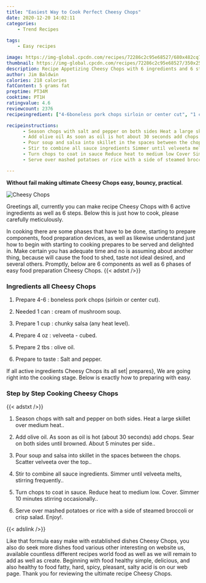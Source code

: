 ```yaml
---
title: "Easiest Way to Cook Perfect Cheesy Chops"
date: 2020-12-20 14:02:11
categories:
    - Trend Recipes
    
tags:
    - Easy recipes

image: https://img-global.cpcdn.com/recipes/72286c2c95e68527/680x482cq70/cheesy-chops-recipe-main-photo.jpg
thumbnail: https://img-global.cpcdn.com/recipes/72286c2c95e68527/350x250cq70/cheesy-chops-recipe-main-photo.jpg
description: Recipe Appetizing Cheesy Chops with 6 ingredients and 6 stages of easy cooking.
author: Jim Baldwin
calories: 218 calories
fatContent: 5 grams fat
preptime: PT34M
cooktime: PT1H
ratingvalue: 4.6
reviewcount: 2376
recipeingredient: ["4-6boneless pork chops sirloin or center cut", "1 cancream of mushroom soup", "1 cupchunky salsa any heat level", "4 ozvelveeta  cubed", "2 tbsolive oil", "to tasteSalt and pepper"]

recipeinstructions: 
      - Season chops with salt and pepper on both sides Heat a large skillet over medium heat 
      - Add olive oil As soon as oil is hot about 30 seconds add chops Sear on both sides until browned About 5 minutes per side 
      - Pour soup and salsa into skillet in the spaces between the chops Scatter velveeta over the top 
      - Stir to combine all sauce ingredients Simmer until velveeta melts stirring frequently 
      - Turn chops to coat in sauce Reduce heat to medium low Cover Simmer 10 minutes stirring occasionally 
      - Serve over mashed potatoes or rice with a side of steamed broccoli or crisp salad Enjoy

---
```




**Without fail making ultimate Cheesy Chops easy, bouncy, practical**. 


![Cheesy Chops](https://img-global.cpcdn.com/recipes/72286c2c95e68527/680x482cq70/cheesy-chops-recipe-main-photo.jpg "Cheesy Chops")




Greetings all, currently you can make recipe Cheesy Chops with 6 active ingredients as well as 6 steps. Below this is just how to cook, please carefully meticulously.

In cooking there are some phases that have to be done, starting to prepare components, food preparation devices, as well as likewise understand just how to begin with starting to cooking prepares to be served and delighted in. Make certain you has adequate time and no is assuming about another thing, because will cause the food to shed, taste not ideal desired, and several others. Promptly, below are 6 components as well as 6 phases of easy food preparation Cheesy Chops.
{{< adstxt />}}

### Ingredients all Cheesy Chops


1. Prepare 4-6 : boneless pork chops (sirloin or center cut).

1. Needed 1 can : cream of mushroom soup.

1. Prepare 1 cup : chunky salsa (any heat level).

1. Prepare 4 oz : velveeta - cubed.

1. Prepare 2 tbs : olive oil.

1. Prepare to taste : Salt and pepper.



If all active ingredients Cheesy Chops its all set| prepares}, We are going right into the cooking stage. Below is exactly how to preparing with easy.

### Step by Step Cooking Cheesy Chops

{{< adstxt />}}


1. Season chops with salt and pepper on both sides. Heat a large skillet over medium heat..



1. Add olive oil. As soon as oil is hot (about 30 seconds) add chops. Sear on both sides until browned. About 5 minutes per side..



1. Pour soup and salsa into skillet in the spaces between the chops. Scatter velveeta over the top..



1. Stir to combine all sauce ingredients. Simmer until velveeta melts, stirring frequently..



1. Turn chops to coat in sauce. Reduce heat to medium low. Cover. Simmer 10 minutes stirring occasionally..



1. Serve over mashed potatoes or rice with a side of steamed broccoli or crisp salad. Enjoy!.





{{< adslink />}}

Like that formula easy make with established dishes Cheesy Chops, you also do seek more dishes food various other interesting on website us, available countless different recipes world food as well as we will remain to add as well as create. Beginning with food healthy simple, delicious, and also healthy to food fatty, hard, spicy, pleasant, salty acid is on our web page. Thank you for reviewing the ultimate recipe Cheesy Chops.
